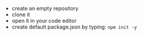 - create an empty repository
- clone it 
- open it in your code editor
- create default package.json by typing:  `npm init -y`